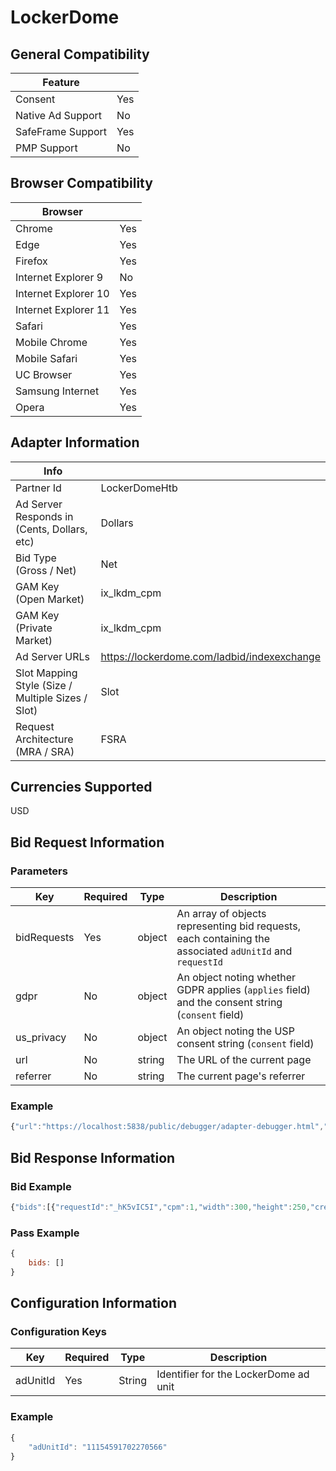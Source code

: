 # LockerDome
## General Compatibility
|Feature|  |
|---|---|
| Consent | Yes |
| Native Ad Support | No |
| SafeFrame Support | Yes  |
| PMP Support | No |

## Browser Compatibility
| Browser |  |
|--- |---|
| Chrome | Yes  |
| Edge | Yes |
| Firefox | Yes |
| Internet Explorer 9 | No |
| Internet Explorer 10 | Yes |
| Internet Explorer 11 | Yes |
| Safari | Yes  |
| Mobile Chrome | Yes |
| Mobile Safari | Yes |
| UC Browser | Yes |
| Samsung Internet | Yes |
| Opera | Yes |

## Adapter Information
| Info | |
|---|---|
| Partner Id | LockerDomeHtb |
| Ad Server Responds in (Cents, Dollars, etc) | Dollars |
| Bid Type (Gross / Net) | Net |
| GAM Key (Open Market) | ix_lkdm_cpm |
| GAM Key (Private Market) | ix_lkdm_cpm |
| Ad Server URLs | https://lockerdome.com/ladbid/indexexchange |
| Slot Mapping Style (Size / Multiple Sizes / Slot) | Slot |
| Request Architecture (MRA / SRA) | FSRA |

## Currencies Supported

USD

## Bid Request Information
### Parameters
| Key | Required | Type | Description |
|---|---|---|---|
| bidRequests | Yes | object | An array of objects representing bid requests, each containing the associated `adUnitId` and `requestId` |
| gdpr | No | object | An object noting whether GDPR applies (`applies` field) and the consent string (`consent` field) |
| us_privacy | No | object | An object noting the USP consent string (`consent` field) |
| url | No | string | The URL of the current page |
| referrer | No | string | The current page's referrer |

### Example
```javascript
{"url":"https://localhost:5838/public/debugger/adapter-debugger.html","referrer":"https://localhost:5838/public/debugger/adapter-debugger.html","gdpr":{"applies":true,"consent":"TEST_GDPR_CONSENT_STRING"},"us_privacy":{"consent": "TEST_USP_CONSENT_STRING"},"bidRequests":[{"adUnitId":"10809467961050726","requestId":"_hK5vIC5I"}]}

```

## Bid Response Information
### Bid Example
```javascript
{"bids":[{"requestId":"_hK5vIC5I","cpm":1,"width":300,"height":250,"creativeId":"10809467961050726","currency":"USD","ad":"<html><body style=\"margin:0px;\"><iframe scrolling=\"no\" frameBorder=\"0\" seamless width=\"300\" height=\"250\" style=\"width: 300px; height: 250px\" src=\"https://lockerdome.com/ladrender/10809467961050726?imp=Plr%2B7pHP%2B1YVw6ODoIN1FPCKvtVvXlos8kRzCJaMKJa9B%2F8fk6KndwjK%2BKX8mz4v%2FR0Q7v9rE7bQGva0rUKgAvEAWRmO%2B3gV57RcNOI6CiB6PmRCzhb1IkojMJ5SmzI53RCQZo%2FVl39E9Ig7tHPZLMO0taRaVtAxwjwuQrZzs779Zrg92MBh0RZ1yzT08Qy1t5sfr3fWyyXpYomLcWNC9Drh7NgDdp77IG4utcKlAjFvrnDRsOIQKFFn%2FhqPgQjH5PSFPYyXAtNtWUxM1pJKugdZi0iCkssaNV72zdAAYn2yyVA3tg35AFJp5LUsKnWqXz6RJV4wC66jM43KgseYoGStV5x6yY%2BDuvKN8p62plf%2BOnceMU0HNJgPPhyWqzBtci3qmy5BkvWuebzqjK9hp45pKPV%2Bxj0ou2GreTuT1b7wuB6cdiJ%2BrNC2n9464xKrUe09AvmM1EY1qJ88NP91IZI1UcKcG7dKzQoihfXS8m%2B2zcIdLoCnIz%2BbfRzA2KnNloIR0IhLI1NMTjsZ7eMkkSRxboL42pgIIUThQXIk4Xk3YaFDv%2FtWnEKQlNetVZCN4SNFa%2Bwjuu0UnYM3XiZyViHm5RCkfiXqPV3vCP6fk5nTGI2n2aUJYn8KSl8UH5ePM86%2FugIhVBzYi%2FZkQlXVZ%2Fl3HJZ33zRDLWsxAEnWS4TGtwZ8D%2BAbtwch4AjpSOQgsaxU5Gj3blDq28iQiFNiXknUFun8U%2B%2FcLM829qqE3CSl%2FednnrT8I%2FmW%2BH1pUwwUuEBZeZRr0jpgViA0%2B79sYvo4XAYoQRYrZeqg0E2v7f7eyrrSwSCmiUHuTP6f9mjbmnIEazn5wyNyypWqnFSQALY9pS9pHBzIXt0V5rP1Vh5AYem2eriVDyLaFZ15EQak33NOQbW1pQhgzkw844HHd9t%2BR4NUAleLOI5xJHoSEFEeDBCAmNDHCSocu3jkmy7c4jqQ0PLRC%2FPcYnXMugXZjcSp9tuCZvBmwussN%2FIhmB5HN7kbRa57IskzjzqY9M48EiAqRPfejTVof6LubXHHnx2aARt62w55yBps5HYewGuuNAPhK4tMMPuELsNkjs3T\"></iframe></body></html>","netRevenue":true,"ttl":60}]}
```
### Pass Example
```javascript
{
    bids: []
}
```

## Configuration Information
### Configuration Keys
| Key | Required | Type | Description |
|---|---|---|---|
| adUnitId  | Yes | String | Identifier for the LockerDome ad unit |
### Example
```javascript
{
    "adUnitId": "11154591702270566"
}
```
